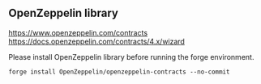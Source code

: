## OpenZeppelin library
https://www.openzeppelin.com/contracts
https://docs.openzeppelin.com/contracts/4.x/wizard

Please install OpenZeppelin library before running the forge environment.
```
forge install OpenZeppelin/openzeppelin-contracts --no-commit
```